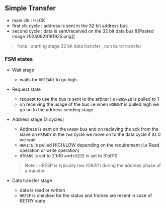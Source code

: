 ## Simple Transfer
- main clk : HLCK
- first clk cycle : address is sent in the 32 bit address bus 
- second cycle : data is sent/received  on the 32 bit data bus
![[Pasted image 20240929181925.png]]

> Note : starting stage 32 bit data transfer , non burst transfer
### FSM states 
- Wait stage 
	-  waits for `HPREADY` to go high
-  Request state 
	-  request to use the bus is sent to the arbiter i.e `HBUSREQ` is pulled to 1 
	-  on receiving the usage of the bus i.e when `HGRANT` is pulled high we go on to the address sending stage 
-  Address stage (2 cycles)
	- Address is sent on the `HADDR` bus and on recieving the ack from the slave on `HREADY` in the `2nd` cycle we move on to the data cycle if its 0 we wait 
	- `HWRITE` is pulled HIGH/LOW depending on the requirement (i.e Read operation or write operation) 
	- `HTRANS` is set to   2'b10 and `HSIZE` is set to 3'b010
	>  Note : HRESP is typically low (OKAY) during the address phase of a transfer.

- Data transfer stage 
	-  data is read or written 
	-  `HRESP` is checked for the status and frames are resent in case of RETRY state 